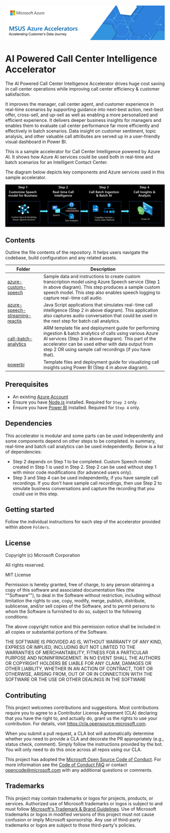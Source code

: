 ![MSUS Solution Accelerator](./images/MSUS%20Solution%20Accelerator%20Banner%20Two_981.png)

# AI Powered Call Center Intelligence Accelerator

The AI Powered Call Center Intelligence Accelerator drives huge cost saving in call center operations while improving call center efficiency & customer satisfaction.

It improves the manager, call center agent, and customer experience in real-time scenarios by supporting guidance into next-best action, next-best offer, cross-sell, and up-sell as well as enabling a more personalized and efficient experience. It delivers deeper business insights for managers and enables them to evaluate call center performance far more efficiently and effectively in batch scenarios. Data insight on customer sentiment, topic analysis, and other valuable call attributes are served up in a user-friendly visual dashboard in Power BI.

This is a sample accelerator for Call Center Intelligence powered by Azure AI. It shows how Azure AI services could be used both in real-time and batch scenarios for an Intelligent Contact Center.

The diagram below depicts key components and Azure services used in this sample accelerator.

<img src="common/images/highleveloverview.PNG" align="center" />

## Contents

Outline the file contents of the repository. It helps users navigate the codebase, build configuration and any related assets.

| Folder                              | Description                                |
|-------------------|--------------------------------------------|
| [azure-custom-speech](azure-custom-speech)              | Sample data and instructions to create custom transcription model using Azure Speech service (Step 1 in above diagram). This step produces a sample custom speech model. This step also enables speech logging to capture real-time call audio.                  |
| [azure-speech-streaming-reactjs](azure-speech-streaming-reactjs)    | Java Script applications that simulates real-time call intelligence (Step 2 in above diagram). This application also captures audio conversation that could be used in the next step for batch call analytics.             |
| [call-batch-analytics](call-batch-analytics)      | ARM template file and deployment guide for performing ingestion & batch analytics of calls using various Azure AI services (Step 3 in above diagram). This part of the accelerator can be used either with data output from step 2 OR using sample call recordings (if you have that).   |
| [powerbi](powerbi)                  | Template files and deployment guide for visualizing call insights using Power BI (Step 4 in above diagram).      |


## Prerequisites

* An existing [Azure Account](https://azure.microsoft.com/free/)
* Ensure you have [Node.js](https://nodejs.org/en/download/) installed. Required for `Step 2` only.
* Ensure you have [Power BI](https://powerbi.microsoft.com/en-us/downloads/) installed. Required for `Step 4` only.


## Dependencies

This accelerator is modular and some parts can be used independently and some components depend on other steps to be completed. In summary, real-time and batch call analytics can be used independently. Below is a list of dependencies:
* Step 2 depends on Step 1 to be completed. Custom Speech model created in Step 1 is used in Step 2. Step 2 can be used without step 1 with minor code modifications (for advanced users only).
* Step 3 and Step 4 can be used independently, if you have sample call recordings. If you don't have sample call recordings, then use Step 2 to simulate business conversations and capture the recording that you could use in this step.

## Getting started

Follow the individual instructions for each step of the accelerator provided within above `Folders`.

## License

Copyright (c) Microsoft Corporation

All rights reserved.

MIT License

Permission is hereby granted, free of charge, to any person obtaining a copy of this software and associated documentation files (the ""Software""), to deal in the Software without restriction, including without limitation the rights to use, copy, modify, merge, publish, distribute, sublicense, and/or sell copies of the Software, and to permit persons to whom the Software is furnished to do so, subject to the following conditions:

The above copyright notice and this permission notice shall be included in all copies or substantial portions of the Software.

THE SOFTWARE IS PROVIDED AS IS, WITHOUT WARRANTY OF ANY KIND, EXPRESS OR IMPLIED, INCLUDING BUT NOT LIMITED TO THE WARRANTIES OF MERCHANTABILITY, FITNESS FOR A PARTICULAR PURPOSE AND NONINFRINGEMENT. IN NO EVENT SHALL THE AUTHORS OR COPYRIGHT HOLDERS BE LIABLE FOR ANY CLAIM, DAMAGES OR OTHER LIABILITY, WHETHER IN AN ACTION OF CONTRACT, TORT OR OTHERWISE, ARISING FROM, OUT OF OR IN CONNECTION WITH THE SOFTWARE OR THE USE OR OTHER DEALINGS IN THE SOFTWARE


## Contributing

This project welcomes contributions and suggestions.  Most contributions require you to agree to a
Contributor License Agreement (CLA) declaring that you have the right to, and actually do, grant us
the rights to use your contribution. For details, visit https://cla.opensource.microsoft.com.

When you submit a pull request, a CLA bot will automatically determine whether you need to provide
a CLA and decorate the PR appropriately (e.g., status check, comment). Simply follow the instructions
provided by the bot. You will only need to do this once across all repos using our CLA.

This project has adopted the [Microsoft Open Source Code of Conduct](https://opensource.microsoft.com/codeofconduct/).
For more information see the [Code of Conduct FAQ](https://opensource.microsoft.com/codeofconduct/faq/) or
contact [opencode@microsoft.com](mailto:opencode@microsoft.com) with any additional questions or comments.

## Trademarks

This project may contain trademarks or logos for projects, products, or services. Authorized use of Microsoft 
trademarks or logos is subject to and must follow 
[Microsoft's Trademark & Brand Guidelines](https://www.microsoft.com/en-us/legal/intellectualproperty/trademarks/usage/general).
Use of Microsoft trademarks or logos in modified versions of this project must not cause confusion or imply Microsoft sponsorship.
Any use of third-party trademarks or logos are subject to those third-party's policies.
